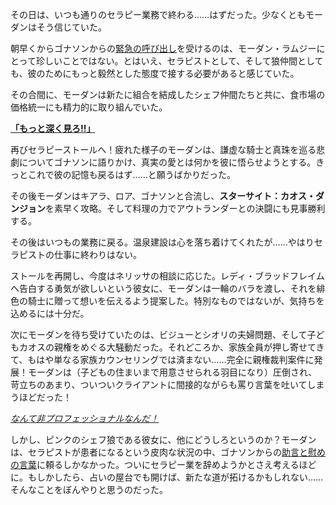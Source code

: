 <!-- title: モーダン・ラムジー -->
<!-- status: 生存 -->

その日は、いつも通りのセラピー業務で終わる……はずだった。少なくともモーダンはそう信じていた。

朝早くからゴナソンからの[緊急の呼び出し](https://www.youtube.com/live/ABO6qUKDBG0?si=erILWy8VCbyY6pl8&t=359)を受けるのは、モーダン・ラムジーにとって珍しいことではない。とはいえ、セラピストとして、そして狼仲間としても、彼のためにもっと毅然とした態度で接する必要があると感じていた。

その合間に、モーダンは新たに組合を結成したシェフ仲間たちと共に、食市場の価格統一にも精力的に取り組んでいた。

[**「もっと深く見ろ!!」**](#embed:https://www.youtube.com/live/ABO6qUKDBG0?si=CANHm4diKaH_wEQx&t=2710)

再びセラピーストールへ！疲れた様子のモーダンは、謙虚な騎士と真珠を巡る悲劇についてゴナソンに語りかけ、真実の愛とは何かを彼に悟らせようとする。きっとこれで彼の記憶も戻るはず……と願うばかりだった。

その後モーダンはキアラ、ロア、ゴナソンと合流し、**スターサイト：カオス・ダンジョン**を素早く攻略。そして料理の力でアウトランダーとの決闘にも見事勝利する。

その後はいつもの業務に戻る。温泉建設は心を落ち着けてくれたが……やはりセラピストの仕事に終わりはない。

ストールを再開し、今度はネリッサの相談に応じた。レディ・ブラッドフレイムへ告白する勇気が欲しいという彼女に、モーダンは一輪のバラを渡し、それを緋色の騎士に贈って想いを伝えるよう提案した。特別なものではないが、気持ちを込めるには十分だ。

次にモーダンを待ち受けていたのは、ビジューとシオリの夫婦問題、そして子どもカオスの親権をめぐる大騒動だった。それどころか、家族全員が押し寄せてきて、もはや単なる家族カウンセリングでは済まない……完全に親権裁判案件に発展！モーダンは（子どもの住まいまで用意させられる羽目になり）圧倒され、苛立ちのあまり、ついついクライアントに間接的ながらも罵り言葉を吐いてしまうほどだった！

[_なんて非プロフェッショナルなんだ！_](#embed:https://www.youtube.com/live/ABO6qUKDBG0?si=8wRcb_rUHunL6g-l&t=15020)

しかし、ピンクのシェフ狼である彼女に、他にどうしろというのか？モーダンは、セラピストが患者になるという皮肉な状況の中、ゴナソンからの[助言と慰めの言葉](https://www.youtube.com/live/ABO6qUKDBG0?si=2mHBa4quw2R5pts9)に頼るしかなかった。ついにセラピー業を辞めようかとさえ考えるほどに。もしかしたら、占いの屋台でも開けば、新たな道が拓けるかもしれない……そんなことをぼんやりと思うのだった。